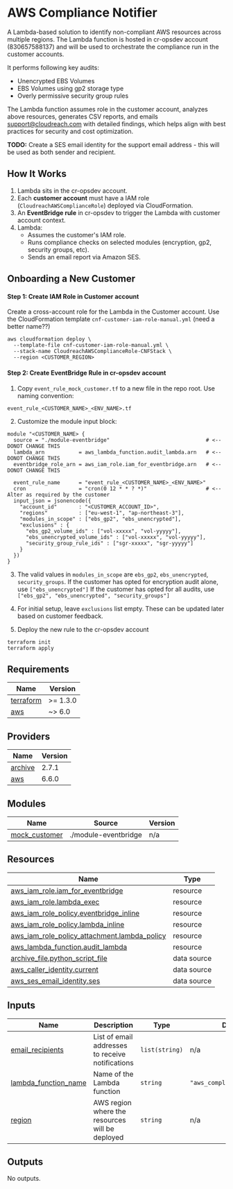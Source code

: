 # AWS Compliance Notifier

A Lambda-based solution to identify non-compliant AWS resources across multiple regions. The Lambda function is hosted in cr-opsdev account (830657588137) and will be used to orchestrate the compliance run in the customer accounts.

It performs following key audits:

  - Unencrypted EBS Volumes
  - EBS Volumes using gp2 storage type
  - Overly permissive security group rules

The Lambda function assumes role in the customer account, analyzes above resources, generates CSV reports, and emails support@cloudreach.com with detailed findings, which helps align with best practices for security and cost optimization.

**TODO:** Create a SES email identity for the support email address - this will be used as both sender and recipient.

## How It Works

1. Lambda sits in the cr-opsdev account.
2. Each **customer account** must have a IAM role (`CloudreachAWSComplianceRole`) deployed via CloudFormation.
3. An **EventBridge rule** in cr-opsdev to trigger the Lambda with customer account context.
4. Lambda:
   - Assumes the customer's IAM role.
   - Runs compliance checks on selected modules (encryption, gp2, security groups, etc).
   - Sends an email report via Amazon SES.

## Onboarding a New Customer 

#### Step 1: Create IAM Role in Customer account
Create a cross-account role for the Lambda in the Customer account. Use the CloudFormation template `cnf-customer-iam-role-manual.yml` (need a better name??)
```
aws cloudformation deploy \
  --template-file cnf-customer-iam-role-manual.yml \
  --stack-name CloudreachAWSComplianceRole-CNFStack \
  --region <CUSTOMER_REGION>
```

#### Step 2: Create EventBridge Rule in cr-opsdev account
1. Copy `event_rule_mock_customer.tf` to a new file in the repo root. Use naming convention:
```
event_rule_<CUSTOMER_NAME>_<ENV_NAME>.tf
```

2. Customize the module input block:
```
module "<CUSTOMER_NAME> {
  source = "./module-eventbridge"                               # <-- DONOT CHANGE THIS
  lambda_arn           = aws_lambda_function.audit_lambda.arn   # <-- DONOT CHANGE THIS
  eventbridge_role_arn = aws_iam_role.iam_for_eventbridge.arn   # <-- DONOT CHANGE THIS

  event_rule_name      = "event_rule_<CUSTOMER_NAME>_<ENV_NAME>"
  cron                 = "cron(0 12 * * ? *)"                   # <-- Alter as required by the customer
  input_json = jsonencode({
    "account_id"       : "<CUSTOMER_ACCOUNT_ID>",
    "regions"          : ["eu-west-1", "ap-northeast-3"],
    "modules_in_scope" : ["ebs_gp2", "ebs_unencrypted"],
    "exclusions" : {
      "ebs_gp2_volume_ids" : ["vol-xxxxx", "vol-yyyyy"],
      "ebs_unencrypted_volume_ids" : ["vol-xxxxx", "vol-yyyyy"],
      "security_group_rule_ids" : ["sgr-xxxxx", "sgr-yyyyy"]
    }
  })
}
```
3. The valid values in `modules_in_scope` are `ebs_gp2`, `ebs_unencrypted`, `security_groups`. 
If the customer has opted for encryption audit alone, use `["ebs_unencrypted"]`
If the customer has opted for all audits, use `["ebs_gp2", "ebs_unencrypted", "security_groups"]`

4. For initial setup, leave `exclusions` list empty. These can be updated later based on customer feedback.

5. Deploy the new rule to the cr-opsdev account
  ```
  terraform init
  terraform apply
  ```


<!-- BEGIN_TF_DOCS -->
## Requirements

| Name | Version |
|------|---------|
| <a name="requirement_terraform"></a> [terraform](#requirement\_terraform) | >= 1.3.0 |
| <a name="requirement_aws"></a> [aws](#requirement\_aws) | ~> 6.0 |

## Providers

| Name | Version |
|------|---------|
| <a name="provider_archive"></a> [archive](#provider\_archive) | 2.7.1 |
| <a name="provider_aws"></a> [aws](#provider\_aws) | 6.6.0 |

## Modules

| Name | Source | Version |
|------|--------|---------|
| <a name="module_mock_customer"></a> [mock\_customer](#module\_mock\_customer) | ./module-eventbridge | n/a |

## Resources

| Name | Type |
|------|------|
| [aws_iam_role.iam_for_eventbridge](https://registry.terraform.io/providers/hashicorp/aws/latest/docs/resources/iam_role) | resource |
| [aws_iam_role.lambda_exec](https://registry.terraform.io/providers/hashicorp/aws/latest/docs/resources/iam_role) | resource |
| [aws_iam_role_policy.eventbridge_inline](https://registry.terraform.io/providers/hashicorp/aws/latest/docs/resources/iam_role_policy) | resource |
| [aws_iam_role_policy.lambda_inline](https://registry.terraform.io/providers/hashicorp/aws/latest/docs/resources/iam_role_policy) | resource |
| [aws_iam_role_policy_attachment.lambda_policy](https://registry.terraform.io/providers/hashicorp/aws/latest/docs/resources/iam_role_policy_attachment) | resource |
| [aws_lambda_function.audit_lambda](https://registry.terraform.io/providers/hashicorp/aws/latest/docs/resources/lambda_function) | resource |
| [archive_file.python_script_file](https://registry.terraform.io/providers/hashicorp/archive/latest/docs/data-sources/file) | data source |
| [aws_caller_identity.current](https://registry.terraform.io/providers/hashicorp/aws/latest/docs/data-sources/caller_identity) | data source |
| [aws_ses_email_identity.ses](https://registry.terraform.io/providers/hashicorp/aws/latest/docs/data-sources/ses_email_identity) | data source |

## Inputs

| Name | Description | Type | Default | Required |
|------|-------------|------|---------|:--------:|
| <a name="input_email_recipients"></a> [email\_recipients](#input\_email\_recipients) | List of email addresses to receive notifications | `list(string)` | n/a | yes |
| <a name="input_lambda_function_name"></a> [lambda\_function\_name](#input\_lambda\_function\_name) | Name of the Lambda function | `string` | `"aws_compliance_notifier"` | no |
| <a name="input_region"></a> [region](#input\_region) | AWS region where the resources will be deployed | `string` | n/a | yes |

## Outputs

No outputs.
<!-- END_TF_DOCS -->